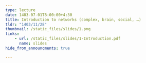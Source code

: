 ```yaml
---
type: lecture
date: 1403-07-01T8:00:00+4:30
title: Introduction to networks (complex, brain, social, …)
tldr: "1403/11/28"
thumbnail: /static_files/slides/1.png
links: 
    - url: /static_files/slides/1-Introduction.pdf
      name: slides
hide_from_announcments: true

---
```


